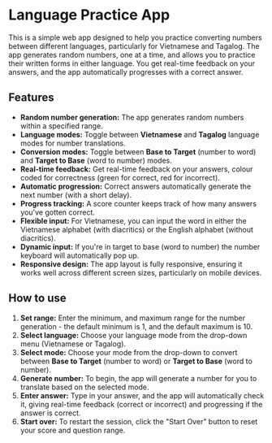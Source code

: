 # Language Practice App

This is a simple web app designed to help you practice converting numbers between different languages, particularly for Vietnamese and Tagalog. The app generates random numbers, one at a time, and allows you to practice their written forms in either language. You get real-time feedback on your answers, and the app automatically progresses with a correct answer.

## Features
- **Random number generation:** The app generates random numbers within a specified range.
- **Language modes:** Toggle between **Vietnamese** and **Tagalog** language modes for number translations.
- **Conversion modes:** Toggle between **Base to Target** (number to word) and **Target to Base** (word to number) modes.
- **Real-time feedback:** Get real-time feedback on your answers, colour coded for correctness (green for correct, red for incorrect).
- **Automatic progression:** Correct answers automatically generate the next number (with a short delay).
- **Progress tracking:** A score counter keeps track of how many answers you've gotten correct.
- **Flexible input:** For Vietnamese, you can input the word in either the Vietnamese alphabet (with diacritics) or the English alphabet (without diacritics).
- **Dynamic input:** If you're in target to base (word to number) the number keyboard will automatically pop up.
- **Responsive design:** The app layout is fully responsive, ensuring it works well across different screen sizes, particularly on mobile devices.

## How to use
1. **Set range:** Enter the minimum, and maximum range for the number generation - the default minimum is 1, and the default maximum is 10.
2. **Select language:** Choose your language mode from the drop-down menu (Vietnamese or Tagalog).
3. **Select mode:** Choose your mode from the drop-down to convert between **Base to Target** (number to word) or **Target to Base** (word to number).
4. **Generate number:** To begin, the app will generate a number for you to translate based on the selected mode.
5. **Enter answer:** Type in your answer, and the app will automatically check it, giving real-time feedback (correct or incorrect) and progressing if the answer is correct.
6. **Start over:** To restart the session, click the "Start Over" button to reset your score and question range.
